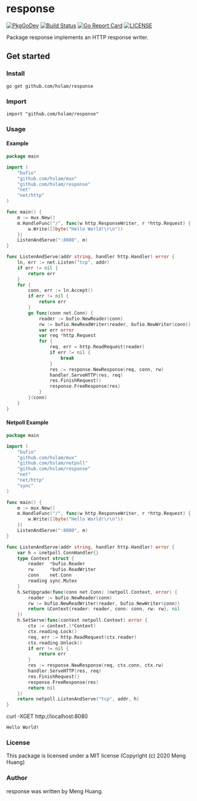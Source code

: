 # response
[![PkgGoDev](https://pkg.go.dev/badge/github.com/hslam/response)](https://pkg.go.dev/github.com/hslam/response)
[![Build Status](https://travis-ci.org/hslam/response.svg?branch=master)](https://travis-ci.org/hslam/response)
[![Go Report Card](https://goreportcard.com/badge/github.com/hslam/response)](https://goreportcard.com/report/github.com/hslam/response)
[![LICENSE](https://img.shields.io/github/license/hslam/response.svg?style=flat-square)](https://github.com/hslam/response/blob/master/LICENSE)

Package response implements an HTTP response writer.

## Get started

### Install
```
go get github.com/hslam/response
```
### Import
```
import "github.com/hslam/response"
```
### Usage
#### Example
```go
package main

import (
	"bufio"
	"github.com/hslam/mux"
	"github.com/hslam/response"
	"net"
	"net/http"
)

func main() {
	m := mux.New()
	m.HandleFunc("/", func(w http.ResponseWriter, r *http.Request) {
		w.Write([]byte("Hello World!\r\n"))
	})
	ListenAndServe(":8080", m)
}

func ListenAndServe(addr string, handler http.Handler) error {
	ln, err := net.Listen("tcp", addr)
	if err != nil {
		return err
	}
	for {
		conn, err := ln.Accept()
		if err != nil {
			return err
		}
		go func(conn net.Conn) {
			reader := bufio.NewReader(conn)
			rw := bufio.NewReadWriter(reader, bufio.NewWriter(conn))
			var err error
			var req *http.Request
			for {
				req, err = http.ReadRequest(reader)
				if err != nil {
					break
				}
				res := response.NewResponse(req, conn, rw)
				handler.ServeHTTP(res, req)
				res.FinishRequest()
				response.FreeResponse(res)
			}
		}(conn)
	}
}
```

#### Netpoll Example
```go
package main

import (
	"bufio"
	"github.com/hslam/mux"
	"github.com/hslam/netpoll"
	"github.com/hslam/response"
	"net"
	"net/http"
	"sync"
)

func main() {
	m := mux.New()
	m.HandleFunc("/", func(w http.ResponseWriter, r *http.Request) {
		w.Write([]byte("Hello World!\r\n"))
	})
	ListenAndServe(":8080", m)
}

func ListenAndServe(addr string, handler http.Handler) error {
	var h = &netpoll.ConnHandler{}
	type Context struct {
		reader  *bufio.Reader
		rw      *bufio.ReadWriter
		conn    net.Conn
		reading sync.Mutex
	}
	h.SetUpgrade(func(conn net.Conn) (netpoll.Context, error) {
		reader := bufio.NewReader(conn)
		rw := bufio.NewReadWriter(reader, bufio.NewWriter(conn))
		return &Context{reader: reader, conn: conn, rw: rw}, nil
	})
	h.SetServe(func(context netpoll.Context) error {
		ctx := context.(*Context)
		ctx.reading.Lock()
		req, err := http.ReadRequest(ctx.reader)
		ctx.reading.Unlock()
		if err != nil {
			return err
		}
		res := response.NewResponse(req, ctx.conn, ctx.rw)
		handler.ServeHTTP(res, req)
		res.FinishRequest()
		response.FreeResponse(res)
		return nil
	})
	return netpoll.ListenAndServe("tcp", addr, h)
}
```

curl -XGET http://localhost:8080
```
Hello World!
```

### License
This package is licensed under a MIT license (Copyright (c) 2020 Meng Huang)


### Author
response was written by Meng Huang.


